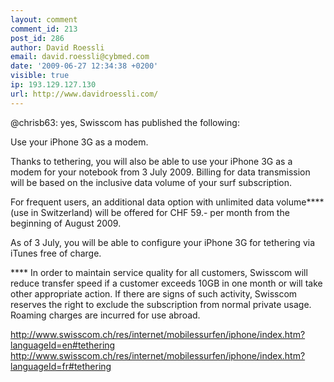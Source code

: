 ```yaml
---
layout: comment
comment_id: 213
post_id: 286
author: David Roessli
email: david.roessli@cybmed.com
date: '2009-06-27 12:34:38 +0200'
visible: true
ip: 193.129.127.130
url: http://www.davidroessli.com/
---
```

@chrisb63: yes, Swisscom has published the following: 

Use your iPhone 3G as a modem.

Thanks to tethering, you will also be able to use your iPhone 3G as a modem for your notebook from 3 July 2009. Billing for data transmission will be based on the inclusive data volume of your surf subscription.

For frequent users, an additional data option with unlimited data volume**** (use in Switzerland) will be offered for CHF 59.- per month from the beginning of August 2009.

As of 3 July, you will be able to configure your iPhone 3G for tethering via iTunes free of charge.

**** In order to maintain service quality for all customers, Swisscom will reduce transfer speed if a customer exceeds 10GB in one month or will take other appropriate action. If there are signs of such activity, Swisscom reserves the right to exclude the subscription from normal private usage. Roaming charges are incurred for use abroad. 

http://www.swisscom.ch/res/internet/mobilessurfen/iphone/index.htm?languageId=en#tethering
http://www.swisscom.ch/res/internet/mobilessurfen/iphone/index.htm?languageId=fr#tethering
